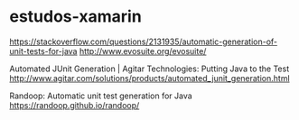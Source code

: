 # estudos-xamarin

https://stackoverflow.com/questions/2131935/automatic-generation-of-unit-tests-for-java
http://www.evosuite.org/evosuite/

Automated JUnit Generation | Agitar Technologies: Putting Java to the Test
http://www.agitar.com/solutions/products/automated_junit_generation.html

Randoop: Automatic unit test generation for Java
https://randoop.github.io/randoop/

